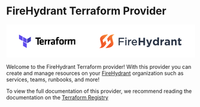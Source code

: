 # FireHydrant Terraform Provider

![Banner](images/terraform-firehydrant.png)

Welcome to the FireHydrant Terraform provider! With this provider you can create and manage resources on your [FireHydrant](https://www.firehydrant.io) organization such as services, teams, runbooks, and more!

To view the full documentation of this provider, we recommend reading the documentation on the [Terraform Registry](https://registry.terraform.io/providers/firehydrant/firehydrant/latest)
